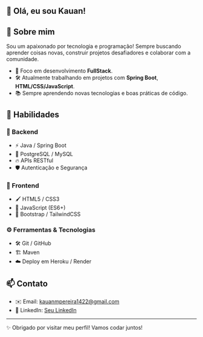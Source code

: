 ## 👋 Olá, eu sou Kauan!

## 🚀 Sobre mim
Sou um apaixonado por tecnologia e programação! Sempre buscando aprender coisas novas, construir projetos desafiadores e colaborar com a comunidade.

- 🎯 Foco em desenvolvimento **FullStack**.
- 🛠️ Atualmente trabalhando em projetos com **Spring Boot**, **HTML/CSS/JavaScript**.
- 📚 Sempre aprendendo novas tecnologias e boas práticas de código.

## 🧠 Habilidades

### 🚀 Backend
- ⚡ Java / Spring Boot
- 🐘 PostgreSQL / MySQL
- 🔥 APIs RESTful
- 🛡️ Autenticação e Segurança

### 🎨 Frontend
- 🖌️ HTML5 / CSS3
- 🎯 JavaScript (ES6+)
- 🧩 Bootstrap / TailwindCSS

### ⚙️ Ferramentas & Tecnologias
- 🛠️ Git / GitHub
- 🏗️ Maven
- ☁️ Deploy em Heroku / Render

## 📫 Contato
- ✉️ Email: kauanmpereira1422@gmail.com
- 💼 LinkedIn: [Seu LinkedIn](https://linkedin.com/in//kauanpereira)

---

✨ Obrigado por visitar meu perfil! Vamos codar juntos!
